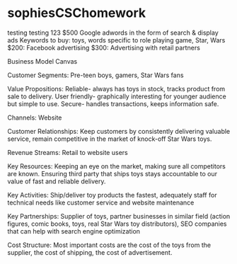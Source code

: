 # sophiesCSChomework
testing testing 123
$500 Google adwords in the form of search & display ads 
Keywords to buy: toys, words specific to role playing game, Star, Wars
$200: Facebook advertising
$300: Advertising with retail partners

Business Model Canvas

Customer Segments: Pre-teen boys, gamers, Star Wars fans

Value Propositions: Reliable- always has toys in stock, tracks product from sale to delivery. User friendly- graphically interesting for younger audience but simple to use. Secure- handles transactions, keeps information safe. 

Channels: Website

Customer Relationships: Keep customers by consistently delivering valuable service, remain competitive in the market of knock-off Star Wars toys. 

Revenue Streams: Retail to website users

Key Resources: Keeping an eye on the market, making sure all competitors are known. Ensuring third party that ships toys stays accountable to our value of fast and reliable delivery. 

Key Activities: Ship/deliver toy products the fastest,  adequately staff for technical needs like customer service and website maintenance

Key Partnerships: Supplier of toys, partner businesses in similar field (action figures, comic books, toys, real Star Wars toy distributors), SEO companies that can help with search engine optimization

Cost Structure: Most important costs are the cost of the toys from the supplier, the cost of shipping, the cost of advertisement. 

